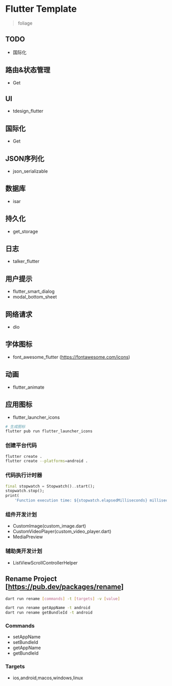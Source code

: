 # Flutter Template
> foliage

## TODO
- 国际化

## 路由&状态管理
- Get

## UI
- tdesign_flutter

## 国际化
- Get

## JSON序列化
- json_serializable

## 数据库
- isar

## 持久化
- get_storage

## 日志
- talker_flutter

## 用户提示
- flutter_smart_dialog
- modal_bottom_sheet

## 网络请求
- dio

## 字体图标
- font_awesome_flutter (https://fontawesome.com/icons)

## 动画
- flutter_animate

## 应用图标
- flutter_launcher_icons
```bash
# 生成图标
flutter pub run flutter_launcher_icons
```

### 创建平台代码
```bash
flutter create .
flutter create --platforms=android .
```

### 代码执行计时器
```dart
final stopwatch = Stopwatch()..start();
stopwatch.stop();
print(
    'Function execution time: ${stopwatch.elapsedMilliseconds} milliseconds');
```

### 组件开发计划
- CustomImage(custom_image.dart)
- CustomVideoPlayer(custom_video_player.dart)
- MediaPreview

### 辅助类开发计划
- ListViewScrollControllerHelper

## Rename Project [https://pub.dev/packages/rename]
```bash
dart run rename [commands] -t [targets] -v [value]

dart run rename getAppName -t android
dart run rename getBundleId -t android
```

### Commands 
- setAppName
- setBundleId
- getAppName
- getBundleId

### Targets
- ios,android,macos,windows,linux
